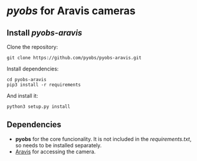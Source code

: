*pyobs* for Aravis cameras
==========================


Install *pyobs-aravis*
----------------------
Clone the repository:

    git clone https://github.com/pyobs/pyobs-aravis.git


Install dependencies:

    cd pyobs-aravis
    pip3 install -r requirements
        
And install it:

    python3 setup.py install


Dependencies
------------
* **pyobs** for the core funcionality. It is not included in the *requirements.txt*, so needs to be installed 
  separately.
* [Aravis](https://github.com/AravisProject/aravis) for accessing the camera.

